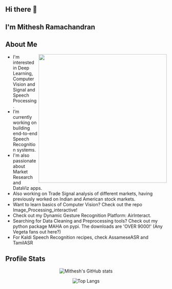 ## Hi there 👋

## I'm Mithesh Ramachandran

About Me
---
<img align="right" img src="https://user-images.githubusercontent.com/64850155/141142848-d50a49a5-e5ff-443d-bf43-5b5e8bddd14d.gif" width = 400>

- I'm interested in Deep Learning, Computer Vision and Signal and Speech Processing.
- I’m currently working on building end-to-end Speech Recognition systems.
- I'm also passionate about Market Research and DataViz apps.
- Also working on Trade Signal analysis of different markets, having previously worked on Indian and American stock markets.
- Want to learn basics of Computer Vision? Check out the repo Image_Processing_interactive!
- Check out my Dynamic Gesture Recognition Platform: AirInteract.
- Searching for Data Cleaning and Preprocessing tools? Check out my python package MAHA on pypi. The downloads are 'OVER 9000!' (Any Vegeta fans out here?)
- For Kaldi Speech Recognition recipes, check AssameseASR and TamilASR


## Profile Stats
<div align="center">
  
![Mithesh's GitHub stats](https://github-readme-stats.vercel.app/api?username=259mit&show_icons=true&theme=dark)

![Top Langs](https://github-readme-stats.vercel.app/api/top-langs/?username=259mit&layout=compact&theme=dark)


  



